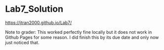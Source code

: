 # Lab7_Solution
https://jtran2000.github.io/Lab7/

Note to grader: This worked perfectly fine locally but it does not work in Github Pages for some reason. I did finish this by its due date and only now just noticed that.
